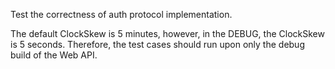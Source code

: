 ﻿Test the correctness of auth protocol implementation.

The default ClockSkew is 5 minutes, however, in the DEBUG, the ClockSkew is 5 seconds. Therefore, the test cases should run upon only the debug build of the Web API.

